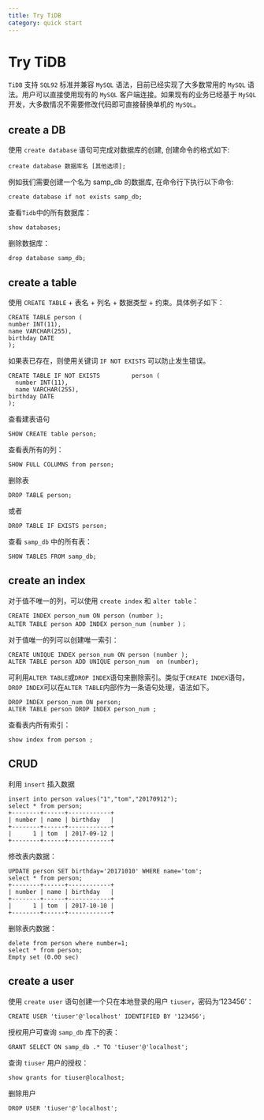 ```yaml
---
title: Try TiDB
category: quick start
---
```


# Try TiDB


`TiDB` 支持 `SQL92` 标准并兼容 `MySQL` 语法，目前已经实现了大多数常用的 `MySQL` 语法。用户可以直接使用现有的 `MySQL` 客户端连接。如果现有的业务已经基于 `MySQL` 开发，大多数情况不需要修改代码即可直接替换单机的 `MySQL`。


## create a DB
使用 `create database` 语句可完成对数据库的创建, 创建命令的格式如下:

    create database 数据库名 [其他选项];
  
例如我们需要创建一个名为 samp_db 的数据库, 在命令行下执行以下命令:

    create database if not exists samp_db;

查看`Tidb`中的所有数据库：

    show databases;

删除数据库：

    drop database samp_db;


## create a table

 使用 `CREATE TABLE`  + 表名 + 列名 + 数据类型 + 约束。具体例子如下：

    CREATE TABLE person (
    number INT(11),
    name VARCHAR(255),
    birthday DATE
    );



如果表已存在，则使用关键词 `IF NOT EXISTS` 可以防止发生错误。



    CREATE TABLE IF NOT EXISTS         person (
      number INT(11),
      name VARCHAR(255),
    birthday DATE
    );

查看建表语句

    SHOW CREATE table person;

查看表所有的列：

    SHOW FULL COLUMNS from person;

删除表

    DROP TABLE person;

或者

    DROP TABLE IF EXISTS person;

查看 `samp_db` 中的所有表：

    SHOW TABLES FROM samp_db;


## create an index

对于值不唯一的列，可以使用 `create index` 和 `alter table`：

    CREATE INDEX person_num ON person (number );
    ALTER TABLE person ADD INDEX person_num (number )；

对于值唯一的列可以创建唯一索引：

    CREATE UNIQUE INDEX person_num ON person (number );
    ALTER TABLE person ADD UNIQUE person_num  on (number);

可利用`ALTER TABLE`或`DROP INDEX`语句来删除索引。类似于`CREATE INDEX`语句，`DROP INDEX`可以在`ALTER TABLE`内部作为一条语句处理，语法如下。

    DROP INDEX person_num ON person;
    ALTER TABLE person DROP INDEX person_num ;

查看表内所有索引：

    show index from person ;

## CRUD

利用 `insert` 插入数据

    insert into person values("1","tom","20170912");
    select * from person;
    +--------+------+------------+
    | number | name | birthday   |
    +--------+------+------------+
    |      1 | tom  | 2017-09-12 |
    +--------+------+------------+


修改表内数据：

    UPDATE person SET birthday='20171010' WHERE name='tom';
    select * from person;
    +--------+------+------------+
    | number | name | birthday   |
    +--------+------+------------+
    |      1 | tom  | 2017-10-10 |
    +--------+------+------------+

删除表内数据：

    delete from person where number=1;
    select * from person;
    Empty set (0.00 sec)


## create a user
使用 `create user` 语句创建一个只在本地登录的用户 `tiuser`，密码为‘123456’：

    CREATE USER 'tiuser'@'localhost' IDENTIFIED BY '123456';

授权用户可查询 `samp_db` 库下的表：

    GRANT SELECT ON samp_db .* TO 'tiuser'@'localhost';
 
查询 `tiuser` 用户的授权：

    show grants for tiuser@localhost;

删除用户

    DROP USER 'tiuser'@'localhost';


